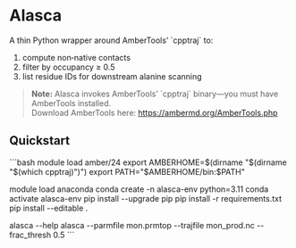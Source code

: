 # Alasca

A thin Python wrapper around AmberTools’ \`cpptraj\` to:
1. compute non‑native contacts  
2. filter by occupancy ≥ 0.5  
3. list residue IDs for downstream alanine scanning  

> **Note:** Alasca invokes AmberTools’ \`cpptraj\` binary—you must have AmberTools installed.  
> Download AmberTools here: https://ambermd.org/AmberTools.php

## Quickstart

\`\`\`bash
module load amber/24
export AMBERHOME=\$(dirname "\$(dirname "\$(which cpptraj)")")
export PATH="\$AMBERHOME/bin:\$PATH"

module load anaconda
conda create -n alasca-env python=3.11
conda activate alasca-env 
pip install --upgrade pip
pip install -r requirements.txt
pip install --editable .

alasca --help
alasca --parmfile mon.prmtop --trajfile mon_prod.nc --frac_thresh 0.5
\`\`\`

